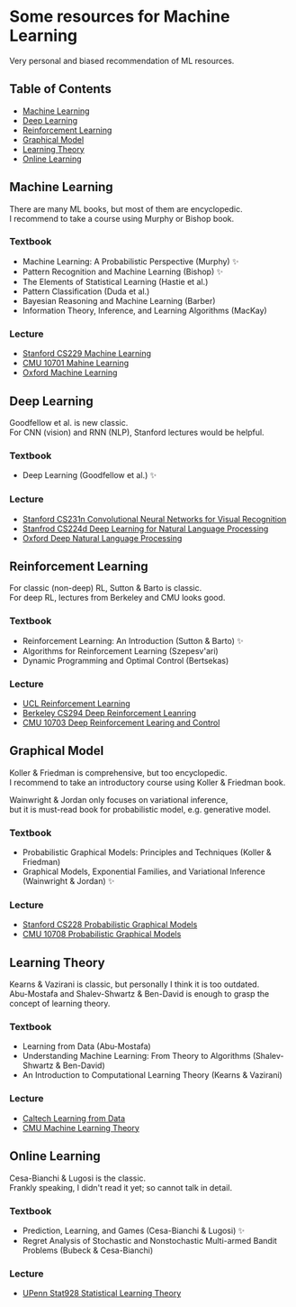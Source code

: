 # Some resources for Machine Learning

Very personal and biased recommendation of ML resources.

## Table of Contents
- [Machine Learning](#machine-learning)
- [Deep Learning](#deep-learning)
- [Reinforcement Learning](#reinforcement-learning)
- [Graphical Model](#graphical-model)
- [Learning Theory](#learning-theory)
- [Online Learning](#online-learning)


## Machine Learning
There are many ML books, but most of them are encyclopedic. <br/>
I recommend to take a course using Murphy or Bishop book.

### Textbook
- Machine Learning: A Probabilistic Perspective (Murphy) :sparkles:
- Pattern Recognition and Machine Learning (Bishop) :sparkles:
- The Elements of Statistical Learning (Hastie et al.)
- Pattern Classification (Duda et al.)
- Bayesian Reasoning and Machine Learning (Barber)
- Information Theory, Inference, and Learning Algorithms (MacKay)

### Lecture
- [Stanford CS229 Machine Learning](http://cs229.stanford.edu)
- [CMU 10701 Mahine Learning](http://www.cs.cmu.edu/~tom/10701_sp11/)
- [Oxford Machine Learning](https://www.cs.ox.ac.uk/people/nando.defreitas/machinelearning/)


## Deep Learning
Goodfellow et al. is new classic. <br/>
For CNN (vision) and RNN (NLP), Stanford lectures would be helpful.

### Textbook
- Deep Learning (Goodfellow et al.) :sparkles:

### Lecture
- [Stanford CS231n Convolutional Neural Networks for Visual Recognition](http://cs231n.stanford.edu)
- [Stanfrod CS224d Deep Learning for Natural Language Processing](http://cs224d.stanford.edu)
- [Oxford Deep Natural Language Processing](https://github.com/oxford-cs-deepnlp-2017/lectures)


## Reinforcement Learning
For classic (non-deep) RL, Sutton & Barto is classic. <br/>
For deep RL, lectures from Berkeley and CMU looks good.

### Textbook
- Reinforcement Learning: An Introduction (Sutton & Barto) :sparkles:
- Algorithms for Reinforcement Learning (Szepesv\'ari)
- Dynamic Programming and Optimal Control (Bertsekas)

### Lecture
- [UCL Reinforcement Learning](http://www0.cs.ucl.ac.uk/staff/d.silver/web/Teaching.html)
- [Berkeley CS294 Deep Reinforcement Leanring](http://rll.berkeley.edu/deeprlcourse/)
- [CMU 10703 Deep Reinforcement Learing and Control](https://katefvision.github.io/)


## Graphical Model
Koller & Friedman is comprehensive, but too encyclopedic. <br/>
I recommend to take an introductory course using Koller & Friedman book. <br/>

Wainwright & Jordan only focuses on variational inference, <br/>
but it is must-read book for probabilistic model, e.g. generative model.

### Textbook
- Probabilistic Graphical Models: Principles and Techniques (Koller & Friedman)
- Graphical Models, Exponential Families, and Variational Inference (Wainwright & Jordan) :sparkles:

### Lecture
- [Stanford CS228 Probabilistic Graphical Models](http://cs.stanford.edu/~ermon/cs228/index.html)
- [CMU 10708 Probabilistic Graphical Models](http://www.cs.cmu.edu/~epxing/Class/10708/)


## Learning Theory
Kearns & Vazirani is classic, but personally I think it is too outdated. <br/>
Abu-Mostafa and Shalev-Shwartz & Ben-David is enough to grasp the concept of learning theory.

### Textbook
- Learning from Data (Abu-Mostafa)
- Understanding Machine Learning: From Theory to Algorithms (Shalev-Shwartz & Ben-David)
- An Introduction to Computational Learning Theory (Kearns & Vazirani) 

### Lecture
- [Caltech Learning from Data](https://work.caltech.edu/telecourse.html)
- [CMU Machine Learning Theory](http://www.cs.cmu.edu/~avrim/ML14/)


## Online Learning
Cesa-Bianchi & Lugosi is the classic. <br/>
Frankly speaking, I didn't read it yet; so cannot talk in detail.

### Textbook
- Prediction, Learning, and Games (Cesa-Bianchi & Lugosi) :sparkles:
- Regret Analysis of Stochastic and Nonstochastic Multi-armed Bandit Problems (Bubeck & Cesa-Bianchi)

### Lecture
- [UPenn Stat928 Statistical Learning Theory](http://stat.wharton.upenn.edu/~skakade/courses/stat928/)
